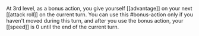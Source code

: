 At 3rd level, as a bonus action, you give yourself [[advantage]] on your next [[attack roll]] on the current turn. You can use this #bonus-action  only if you haven't moved during this turn, and after you use the bonus action, your [[speed]] is 0 until the end of the current turn.
